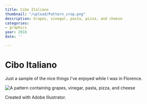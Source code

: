 ```yaml
---
title: Cibo Italiano
thumbnail: "/upload/Pattern_crop.png"
description: Grapes, vinegar, pasta, pizza, and cheese
categories:
- graphics
year: 2018
date: ''

---
```

# Cibo Italiano

Just a sample of the nice things I've enjoyed while I was in Florence.

![A pattern containing grapes, vinegar, pasta, pizza, and cheese](/upload/Pattern_crop.png "Cibo Italiano")

Created with Adobe Illustrator.
